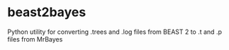 # beast2bayes
Python utility for converting .trees and .log files from BEAST 2 to .t and .p files from MrBayes
